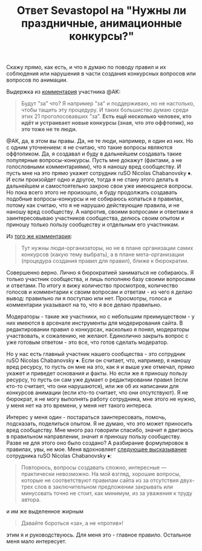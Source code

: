 ﻿---
title: "Ответ Sevastopol на \"Нужны ли праздничные, анимационные конкурсы?\""
se.owner.user_id: 377637
se.owner.display_name: "Sevastopol&#39;"
se.owner.link: "https://ru.meta.stackoverflow.com/users/377637/sevastopol"
se.answer_id: 11277
se.question_id: 11271
se.post_type: answer
se.is_accepted: False
---
<p>Скажу прямо, как есть, и что я думаю по поводу правил и их соблюдения или нарушения в части создания конкурсных вопросов или вопросов по анимации.</p>
<p>Выдержка из <a href="https://ru.meta.stackoverflow.com/questions/11271/%D0%9D%D1%83%D0%B6%D0%BD%D1%8B-%D0%BB%D0%B8-%D0%BF%D1%81%D0%B5%D0%B2%D0%B4%D0%BE-%D0%BA%D0%BE%D0%BD%D0%BA%D1%83%D1%80%D1%81%D1%8B#comment48131_11271">комментария</a> участника @AK:</p>
<blockquote>
<p>Будут &quot;за&quot; что? Я например &quot;за&quot; и поддерживаю, но не настолько, чтобы
тащить эту процедуру. И таких большиство думаю среди этих 21
проголосовавших &quot;за&quot;. <strong>Есть ещё несколько человек, кто идёт и
устраивает новые конкурсы (зная, что это оффтопик), но это тоже не те
люди.</strong></p>
</blockquote>
<p>@AK, да, в этом вы правы. Да, не те люди, например, я один из них. Но с одним уточнением: я не считаю, что такие вопросы являются оффтопиком. Да, я создавал и буду в дальнейшем создавать такие популярные вопросы-конкурсы. Пусть мне докажут (фактами, а не голословными комментариями), что я наношу вред сообществу. И пусть мне на это прямо укажет сотрудник ruSO Nicolas Chabanovsky ♦. И если произойдет одно и другое, тогда я не стану этого делать в дальнейшем и самостоятельно закрою свои уже имеющиеся вопросы. Но пока всего этого не произошло, я буду продолжать создавать подобные вопросы-конкурсы и не собираюсь копаться в правилах, потому как считаю, что я не нарушаю действующие правила, и не наношу вред сообществу. А напротив, своими вопросами и ответами я заинтересовываю участников сообщества, делюсь своим опытом и приношу только пользу сообществу и отдельным его участникам.</p>
<p>Из <a href="https://ru.meta.stackoverflow.com/questions/11271/%D0%9D%D1%83%D0%B6%D0%BD%D1%8B-%D0%BB%D0%B8-%D0%BF%D1%81%D0%B5%D0%B2%D0%B4%D0%BE-%D0%BA%D0%BE%D0%BD%D0%BA%D1%83%D1%80%D1%81%D1%8B#comment48131_11271">того же комментария</a>:</p>
<blockquote>
<p>Тут нужны люди-организаторы, но не в плане организации самих конкурсов
(какую тему выбрать), а в плане мета-организации (процедура создания
правил для правил), ближе к бюрократии.</p>
</blockquote>
<p>Совершенно верно. Лично я бюрократией заниматься не собираюсь. Я только участник сообщества, и лишь пополняю базу своими вопросами и ответами. По итогу я вижу количество просмотров, количество голосов и комментарии к своим вопросам и ответам - из чего я делаю вывод: правильно ли я поступаю или нет. Просмотры, голоса и комментарии указывают на то, что я все делаю правильно.</p>
<p>Модераторы - такие же участники, но с небольшим преимуществом - у них имеются в арсенале инструменты для модерирования сайта. В редактировании правил о конкурсах, насколько я понял, модераторы участвовать, к сожалению, не желают. Единолично закрыть вопрос с уже готовым ответом - это все, что готов сделать модератор.</p>
<p>Но у нас есть главный участник нашего сообщества - это сотрудник ruSO Nicolas Chabanovsky ♦. Если он считает, что, например, я наношу вред ресурсу, то пусть он мне на это, как я и выше уже отмечал, прямо укажет и приведет основания и факты. Но если же я приношу пользу ресурсу, то пусть он сам уже думает о редактировании правил (если кто-то считает, что они нарушаются), или же об их написании для конкурсов анимации (если кто-то считает, что они отсутствуют). Я не бюрократ, я не могу выполнять работу сотрудника, мне этого не нужно, у меня нет на это времени, у меня нет такого интереса.</p>
<p>Интерес у меня один - постараться заинтересовать, помочь, подсказать, поделиться опытом. Я не думаю, что это может приносить вред сообществу. Мне много раз говорили спасибо, значит я двигаюсь в правильном направлении, значит я приношу пользу сообществу. Разве не для этого оно было создано? А разбирание формулировок в правилах, увы, не мое. Меня вдохновляет <a href="https://ru.meta.stackoverflow.com/a/10374/377637">следующее высказывание</a> сотрудника ruSO Nicolas Chabanovsky ♦:</p>
<blockquote>
<p>Повторюсь, вопросы создавать сложно, интересные — практически
невозможно. На мой взгляд, хорошие вопросы, которые не соответствуют
правилам сайта из за отсутствия двух-трех слов в заключительном
предложении закрывать или минусовать точно не стоит, как минимум, из
за уважения к труду автора.</p>
</blockquote>
<p>и им же выделенное жирным</p>
<blockquote>
<p>Давайте бороться «за», а не «против»!</p>
</blockquote>
<p>этим я и руководствуюсь. Для меня это - главное правило. Остальное меня мало интересует.</p>
